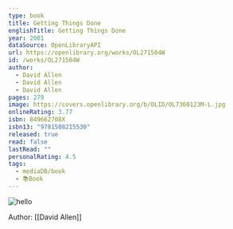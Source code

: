```yaml
---
type: book
title: Getting Things Done
englishTitle: Getting Things Done
year: 2001
dataSource: OpenLibraryAPI
url: https://openlibrary.org/works/OL271504W
id: /works/OL271504W
author:
  - David Allen
  - David Allen
  - David Allen
pages: 279
image: https://covers.openlibrary.org/b/OLID/OL7360123M-L.jpg
onlineRating: 3.77
isbn: 849662708X
isbn13: "9781508215530"
released: true
read: false
lastRead: ""
personalRating: 4.5
tags:
  - mediaDB/book
  - 📚Book
---
```


![hello](https://covers.openlibrary.org/b/OLID/OL7360123M-L.jpg)

Author: [[David Allen]]
